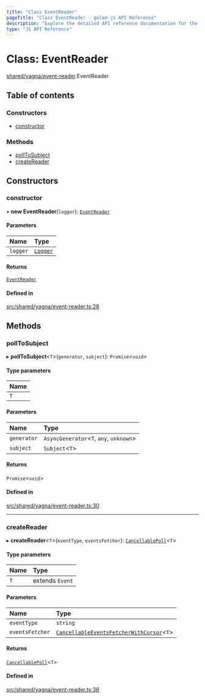 ```yaml
---
title: "Class EventReader"
pageTitle: "Class EventReader - golem-js API Reference"
description: "Explore the detailed API reference documentation for the Class EventReader within the golem-js SDK for the Golem Network."
type: "JS API Reference"
---
```

# Class: EventReader

[shared/yagna/event-reader](../modules/shared_yagna_event_reader).EventReader

## Table of contents

### Constructors

- [constructor](shared_yagna_event_reader.EventReader#constructor)

### Methods

- [pollToSubject](shared_yagna_event_reader.EventReader#polltosubject)
- [createReader](shared_yagna_event_reader.EventReader#createreader)

## Constructors

### constructor

• **new EventReader**(`logger`): [`EventReader`](shared_yagna_event_reader.EventReader)

#### Parameters

| Name | Type |
| :------ | :------ |
| `logger` | [`Logger`](../interfaces/shared_utils_logger_logger.Logger) |

#### Returns

[`EventReader`](shared_yagna_event_reader.EventReader)

#### Defined in

[src/shared/yagna/event-reader.ts:28](https://github.com/golemfactory/golem-js/blob/570126bc/src/shared/yagna/event-reader.ts#L28)

## Methods

### pollToSubject

▸ **pollToSubject**\<`T`\>(`generator`, `subject`): `Promise`\<`void`\>

#### Type parameters

| Name |
| :------ |
| `T` |

#### Parameters

| Name | Type |
| :------ | :------ |
| `generator` | `AsyncGenerator`\<`T`, `any`, `unknown`\> |
| `subject` | `Subject`\<`T`\> |

#### Returns

`Promise`\<`void`\>

#### Defined in

[src/shared/yagna/event-reader.ts:30](https://github.com/golemfactory/golem-js/blob/570126bc/src/shared/yagna/event-reader.ts#L30)

___

### createReader

▸ **createReader**\<`T`\>(`eventType`, `eventsFetcher`): [`CancellablePoll`](../modules/shared_yagna_event_reader#cancellablepoll)\<`T`\>

#### Type parameters

| Name | Type |
| :------ | :------ |
| `T` | extends `Event` |

#### Parameters

| Name | Type |
| :------ | :------ |
| `eventType` | `string` |
| `eventsFetcher` | [`CancellableEventsFetcherWithCursor`](../modules/shared_yagna_event_reader#cancellableeventsfetcherwithcursor)\<`T`\> |

#### Returns

[`CancellablePoll`](../modules/shared_yagna_event_reader#cancellablepoll)\<`T`\>

#### Defined in

[src/shared/yagna/event-reader.ts:38](https://github.com/golemfactory/golem-js/blob/570126bc/src/shared/yagna/event-reader.ts#L38)
